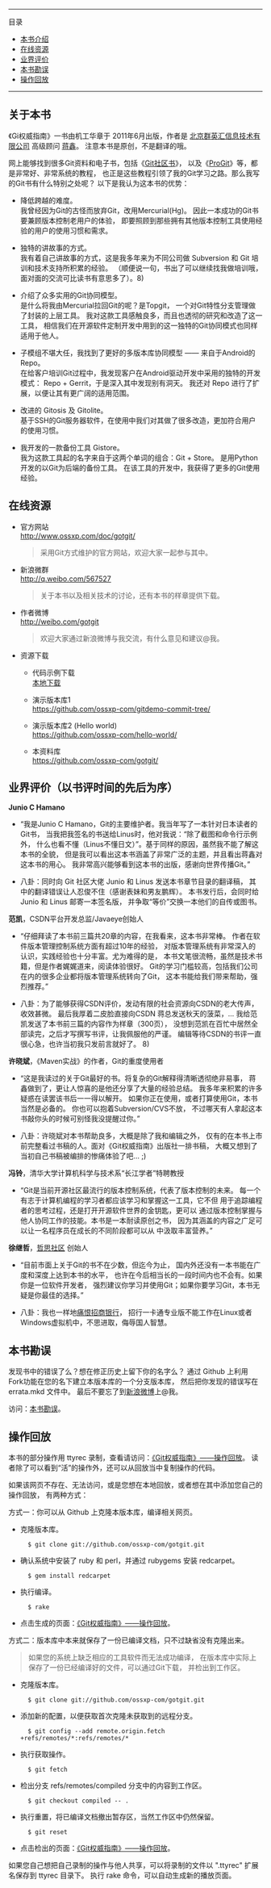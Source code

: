 ----

目录

  * <a href="#about">本书介绍</a>
  * <a href="#resources">在线资源</a>
  * <a href="#recommends">业界评价</a>
  * <a href="#errata">本书勘误</a>
  * <a href="#playback">操作回放</a>

----

<a name="about"></a>

## 关于本书

《Gi权威指南》一书由机工华章于 2011年6月出版，作者是
[北京群英汇信息技术有限公司](http://www.ossxp.com/)
高级顾问 [蒋鑫](http://weibo.com/gotgit/)。
注意本书是原创，不是翻译的哦。

网上能够找到很多Git资料和电子书，包括《[Git社区书](http://book.git-scm.com/)》，
以及《[ProGit](http://progit.org/book/)》等，都是非常好、非常系统的教程，
也正是这些教程引领了我的Git学习之路。那么我写的Git书有什么特别之处呢？
以下是我认为这本书的优势：

* 降低跨越的难度。  
  我曾经因为Git的古怪而放弃Git，改用Mercurial(Hg)。
  因此一本成功的Git书要兼顾版本控制老用户的体验，
  即要照顾到那些拥有其他版本控制工具使用经验的用户的使用习惯和需求。

* 独特的讲故事的方式。  
  我有着自己讲故事的方式，这是我多年来为不同公司做 Subversion 和 Git
  培训和技术支持所积累的经验。
  （顺便说一句，书出了可以继续找我做培训哦，面对面的交流可比读书有意思多了）。8)

* 介绍了众多实用的Git协同模型。  
  是什么将我由Mercurial拉回Git的呢？是Topgit，
  一个对Git特性分支管理做了封装的上层工具。
  我对这款工具感触良多，而且也透彻的研究和改造了这一工具，
  相信我们在开源软件定制开发中用到的这一独特的Git协同模式也同样适用于他人。

* 子模组不堪大任，我找到了更好的多版本库协同模型 —— 来自于Android的Repo。  
  在给客户培训Git过程中，我发现客户在Android驱动开发中采用的独特的开发模式：
  Repo + Gerrit，于是深入其中发现别有洞天。
  我还对 Repo 进行了扩展，以便让其有更广阔的适用范围。

* 改进的 Gitosis 及 Gitolite。  
  基于SSH的Git服务器软件，在使用中我们对其做了很多改造，更加符合用户的使用习惯。

* 我开发的一款备份工具 Gistore。  
  我为这款工具起的名字来自于这两个单词的组合：Git + Store。
  是用Python开发的以Git为后端的备份工具。
  在该工具的开发中，我获得了更多的Git使用经验。

<a name="resources"></a>

## 在线资源

* 官方网站  
  <http://www.ossxp.com/doc/gotgit/>

  > 采用Git方式维护的官方网站，欢迎大家一起参与其中。

* 新浪微群  
  <http://q.weibo.com/567527>

  > 关于本书以及相关技术的讨论，还有本书的样章提供下载。

* 作者微博  
  <http://weibo.com/gotgit>

  > 欢迎大家通过新浪微博与我交流，有什么意见和建议@我。


* 资源下载

  * 代码示例下载  
    [本地下载](download)

  * 演示版本库1  
    <https://github.com/ossxp-com/gitdemo-commit-tree/>

  * 演示版本库2 (Hello world)  
    <https://github.com/ossxp-com/hello-world/>

  * 本资料库  
    <https://github.com/ossxp-com/gotgit/>

<a name="recommends"></a>

## 业界评价（以书评时间的先后为序）

<a name="junio"></a>

**Junio C Hamano**

  * “我是Junio C Hamano，Git的主要维护者。我当年写了一本针对日本读者的Git书，
  当我把我签名的书送给Linus时，他对我说：“除了截图和命令行示例外，
  什么也看不懂（Linus不懂日文）”。基于同样的原因，虽然我不能了解这本书的全貌，
  但是我可以看出这本书涵盖了非常广泛的主题，并且看出蒋鑫对这本书的用心。
  我非常高兴能够看到这本书的出版，感谢向世界传播Git。”

  * 八卦：同时向 Git 社区大佬 Junio 和 Linus 发送本书章节目录的翻译稿，
  其中的翻译错误让人忍俊不住（感谢表妹和男友鹏辉）。
  本书发行后，会同时给 Junio 和 Linus 邮寄一本签名版，
  并争取“等价”交换一本他们的自传或图书。

<a name="fankai"></a>

**范凯**，CSDN平台开发总监/Javaeye创始人

  * “仔细拜读了本书前三篇共20章的内容，在我看来，这本书非常棒。
  作者在软件版本管理控制系统方面有超过10年的经验，
  对版本管理系统有非常深入的认识，实践经验也十分丰富。尤为难得的是，
  本书文笔很流畅，虽然是技术书籍，但是作者娓娓道来，阅读体验很好。
  Git的学习门槛较高，包括我们公司在内的很多企业都将版本管理系统转向了Git，
  这本书能给我们带来帮助，强烈推荐。”

  * 八卦：为了能够获得CSDN评价，发动有限的社会资源向CSDN的老大传声，收效甚微。
  最后我厚着二皮脸直接向CSDN 蒋总发送秋天的菠菜，...
  我给范凯发送了本书前三篇的内容作为样章（300页），
  没想到范凯在百忙中居然全部读完，之后才写撰写书评，让我佩服他的严谨。
  编辑等待CSDN的书评一直很心急，也许当初我只发前言就好了。 8)

<a name="juvenxu"></a>

**许晓斌**，《Maven实战》的作者，Git的重度使用者

  * “这是我读过的关于Git最好的书。将复杂的Git解释得清晰透彻绝非易事，
  蒋鑫做到了，更让人惊喜的是他还分享了大量的经验总结。
  我多年来积累的许多疑惑在读罢该书后一一得以解开。
  如果你正在使用，或者打算使用Git，本书当然是必备的。
  你也可以抱着Subversion/CVS不放，
  不过哪天有人拿起这本书敲你头的时候可别怪我没提醒过你。”

  * 八卦：许晓斌对本书帮助良多，大概是除了我和编辑之外，
  仅有的在本书上市前完整看过书稿的人。面对《Git权威指南》出版社一排书稿，
  大概又想到了当初自己书稿被编排的惨痛体验了吧... ;)

<a name="tsinghua"></a>

**冯铃**，清华大学计算机科学与技术系“长江学者”特聘教授

  * “Git是当前开源社区最流行的版本控制系统，代表了版本控制的未来。
  每一个有志于计算机编程的学习者都应该学习和掌握这一工具，它不但
  用于追踪编程者的思考过程，还是打开开源软件世界的金钥匙，更可以
  通过版本控制掌握与他人协同工作的技能。本书是一本耐读原创之书，
  因为其涵盖的内容之广足可以让一名程序员在成长的不同阶段都可以从
  中汲取丰富营养。”

<a name="zeuux"></a>

**徐继哲**，[哲思社区](http://www.zeuux.org/) 创始人

  * “目前市面上关于Git的书不在少数，但迄今为止，
  国内外还没有一本书能在广度和深度上达到本书的水平，
  也许在今后相当长的一段时间内也不会有。如果你是一位软件开发者，
  强烈建议你学习并使用Git；如果你要学习Git，本书无疑是你最佳的选择。”

  * 八卦：我也一样地[痛恨招商银行](http://www.zeuux.org/event/content/1/)，
  招行一卡通专业版不能工作在Linux或者Windows虚拟机中，不思进取，侮辱国人智慧。

<a name="errata"></a>

## 本书勘误

发现书中的错误了么？想在修正历史上留下你的名字么？
通过 Github 上利用Fork功能在您的名下建立本版本库的一个分支版本库，
然后把你发现的错误写在 errata.mkd 文件中。
最后不要忘了到[新浪微博](http://weibo.com/gotgit/)上@我。

访问：[本书勘误](errata.html)。

<a name="playback"></a>

## 操作回放

本书的部分操作用 ttyrec 录制，查看请访问：[《Git权威指南》——操作回放](screencast.html)。
读者除了可以看到“活”的操作外，还可以从回放当中复制操作的代码。

如果该网页不存在、无法访问，或是您想在本地回放，或者想在其中添加您自己的操作回放，
有两种方式：

方式一：你可以从 Github 上克隆本版本库，编译相关网页。

* 克隆版本库。

        $ git clone git://github.com/ossxp-com/gotgit.git

* 确认系统中安装了 ruby 和 perl，并通过 rubygems 安装 redcarpet。

        $ gem install redcarpet

* 执行编译。

        $ rake

* 点击生成的页面：[《Git权威指南》——操作回放](screencast.html)。

方式二：版本库中本来就保存了一份已编译文档，只不过缺省没有克隆出来。

> 如果您的系统上缺乏相应的工具软件而无法成功编译，
  在版本库中实际上保存了一份已经编译好的文件，可以通过Git下载，
  并检出到工作区。

* 克隆版本库。

        $ git clone git://github.com/ossxp-com/gotgit.git

* 添加新的配置，以便获取首次克隆未获取到的远程分支。

        $ git config --add remote.origin.fetch +refs/remotes/*:refs/remotes/*

* 执行获取操作。

        $ git fetch

* 检出分支 refs/remotes/compiled 分支中的内容到工作区。

        $ git checkout compiled -- .

* 执行重置，将已编译文档撤出暂存区，当然工作区中仍然保留。

        $ git reset

* 点击检出的页面：[《Git权威指南》——操作回放](screencast.html)。

如果您自己想把自己录制的操作与他人共享，可以将录制的文件以 ".ttyrec" 扩展名保存到 ttyrec 目录下。
执行 rake 命令，可以自动生成新的播放页面。
